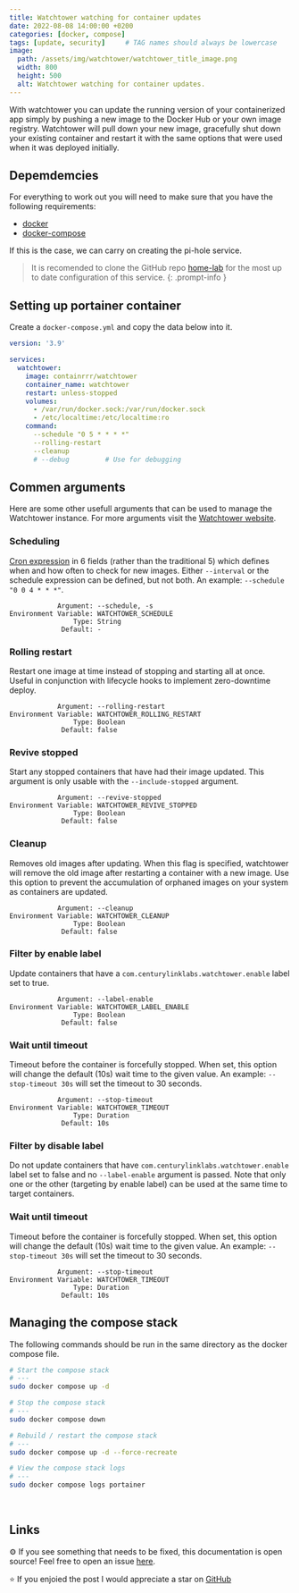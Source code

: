 ```yaml
---
title: Watchtower watching for container updates
date: 2022-08-08 14:00:00 +0200
categories: [docker, compose]
tags: [update, security]     # TAG names should always be lowercase
image:
  path: /assets/img/watchtower/watchtower_title_image.png
  width: 800
  height: 500
  alt: Watchtower watching for container updates.
---
```


With watchtower you can update the running version of your containerized app simply by pushing a new image to the Docker Hub or your own image registry. Watchtower will pull down your new image, gracefully shut down your existing container and restart it with the same options that were used when it was deployed initially.


## **Depemdemcies**

For everything to work out you will need to make sure that you have the following requirements:

* [docker](https://docs.docker.com/get-docker/)
* [docker-compose](https://docs.docker.com/compose/install/compose-plugin/)

If this is the case, we can carry on creating the pi-hole service.


> It is recomended to clone the GitHub repo [home-lab](https://github.com/r3dspace/home-lab) for the most up to date configuration of this service. 
{: .prompt-info }


## **Setting up portainer container**

Create a `docker-compose.yml` and copy the data below into it. 

```yml
version: '3.9'

services:
  watchtower:
    image: containrrr/watchtower
    container_name: watchtower
    restart: unless-stopped
    volumes: 
      - /var/run/docker.sock:/var/run/docker.sock
      - /etc/localtime:/etc/localtime:ro
    command:
      --schedule "0 5 * * * *"
      --rolling-restart
      --cleanup
      # --debug         # Use for debugging
```


## **Commen arguments**

Here are some other usefull arguments that can be used to manage the Watchtower instance. For more arguments visit the [Watchtower website](https://containrrr.dev/watchtower/arguments/).

### **Scheduling**

[Cron expression](https://pkg.go.dev/github.com/robfig/cron@v1.2.0#hdr-CRON_Expression_Format) in 6 fields (rather than the traditional 5) which defines when and how often to check for new images. Either `--interval` or the schedule expression can be defined, but not both. An example: `--schedule "0 0 4 * * *"`.

```
            Argument: --schedule, -s
Environment Variable: WATCHTOWER_SCHEDULE
                Type: String
             Default: -

```

### **Rolling restart**

Restart one image at time instead of stopping and starting all at once. Useful in conjunction with lifecycle hooks to implement zero-downtime deploy.

```
            Argument: --rolling-restart
Environment Variable: WATCHTOWER_ROLLING_RESTART
                Type: Boolean
             Default: false

```

### **Revive stopped**

Start any stopped containers that have had their image updated. This argument is only usable with the `--include-stopped` argument.
```
            Argument: --revive-stopped
Environment Variable: WATCHTOWER_REVIVE_STOPPED
                Type: Boolean
             Default: false
```

### **Cleanup**

Removes old images after updating. When this flag is specified, watchtower will remove the old image after restarting a container with a new image. Use this option to prevent the accumulation of orphaned images on your system as containers are updated.

```
            Argument: --cleanup
Environment Variable: WATCHTOWER_CLEANUP
                Type: Boolean
             Default: false

```

### **Filter by enable label**

Update containers that have a `com.centurylinklabs.watchtower.enable` label set to true.
```
            Argument: --label-enable
Environment Variable: WATCHTOWER_LABEL_ENABLE
                Type: Boolean
             Default: false
```

### **Wait until timeout**

Timeout before the container is forcefully stopped. When set, this option will change the default (10s) wait time to the given value. An example: `--stop-timeout 30s` will set the timeout to 30 seconds.
```
            Argument: --stop-timeout
Environment Variable: WATCHTOWER_TIMEOUT
                Type: Duration
             Default: 10s
```

### **Filter by disable label**

Do not update containers that have `com.centurylinklabs.watchtower.enable` label set to false and no `--label-enable` argument is passed. Note that only one or the other (targeting by enable label) can be used at the same time to target containers.

### **Wait until timeout**

Timeout before the container is forcefully stopped. When set, this option will change the default (10s) wait time to the given value. An example: `--stop-timeout 30s` will set the timeout to 30 seconds.

```
            Argument: --stop-timeout
Environment Variable: WATCHTOWER_TIMEOUT
                Type: Duration
             Default: 10s

```

## **Managing the compose stack**

The following commands should be run in the same directory as the docker compose file.

```bash
# Start the compose stack
# ---
sudo docker compose up -d

# Stop the compose stack
# ---
sudo docker compose down

# Rebuild / restart the compose stack
# ---
sudo docker compose up -d --force-recreate

# View the compose stack logs
# ---
sudo docker compose logs portainer
```

<br>

## **Links**

⚙️ If you see something that needs to be fixed, this documentation is open source! Feel free to open an issue [here](https://github.com/r3dspace/r3dspace.github.io).

⭐ If you enjoied the post I would appreciate a star on [GitHub](https://github.com/r3dspace)